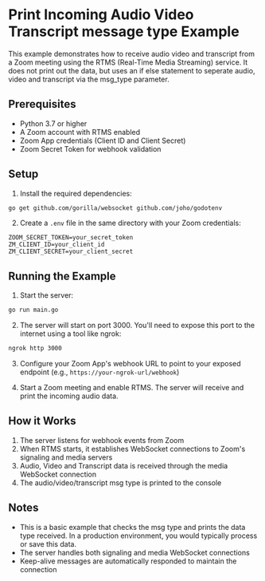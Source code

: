 # Print Incoming Audio Video Transcript message type Example

This example demonstrates how to receive audio video and transcript from a Zoom meeting using the RTMS (Real-Time Media Streaming) service.
It does not print out the data, but uses an if else statement to seperate audio, video and transcript via the msg_type parameter.

## Prerequisites

- Python 3.7 or higher
- A Zoom account with RTMS enabled
- Zoom App credentials (Client ID and Client Secret)
- Zoom Secret Token for webhook validation

## Setup

1. Install the required dependencies:
```bash
go get github.com/gorilla/websocket github.com/joho/godotenv

```

2. Create a `.env` file in the same directory with your Zoom credentials:
```
ZOOM_SECRET_TOKEN=your_secret_token
ZM_CLIENT_ID=your_client_id
ZM_CLIENT_SECRET=your_client_secret
```

## Running the Example

1. Start the server:
```bash
go run main.go
```

2. The server will start on port 3000. You'll need to expose this port to the internet using a tool like ngrok:
```bash
ngrok http 3000
```

3. Configure your Zoom App's webhook URL to point to your exposed endpoint (e.g., `https://your-ngrok-url/webhook`)

4. Start a Zoom meeting and enable RTMS. The server will receive and print the incoming audio data.

## How it Works

1. The server listens for webhook events from Zoom
2. When RTMS starts, it establishes WebSocket connections to Zoom's signaling and media servers
3. Audio, Video and Transcript data is received through the media WebSocket connection
4. The audio/video/transcript msg type is printed to the console

## Notes

- This is a basic example that checks the msg type and prints the data type received. In a production environment, you would typically process or save this data.
- The server handles both signaling and media WebSocket connections
- Keep-alive messages are automatically responded to maintain the connection 
